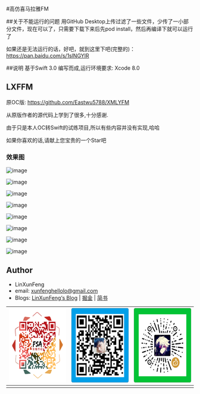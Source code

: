 
#高仿喜马拉雅FM

##关于不能运行的问题
用GitHub Desktop上传过滤了一些文件，少传了一小部分文件，现在可以了，只需要下载下来后先pod install，然后再编译下就可以运行了

如果还是无法运行的话，好吧，就到这里下吧(完整的)：https://pan.baidu.com/s/1slNGYlR

##说明
基于Swift 3.0 编写而成,运行环境要求: Xcode 8.0 

## LXFFM
原OC版: https://github.com/Eastwu5788/XMLYFM

从原版作者的源代码上学到了很多,十分感谢.

由于只是本人OC转Swift的试练项目,所以有些内容并没有实现,哈哈

如果你喜欢的话,请献上您宝贵的一个Star吧

### 效果图

![image](https://github.com/LinXunFeng/LXFFM/raw/master/Screenshots/1.gif)

![image](https://github.com/LinXunFeng/LXFFM/raw/master/Screenshots/2.gif)

![image](https://github.com/LinXunFeng/LXFFM/raw/master/Screenshots/3.gif)

![image](https://github.com/LinXunFeng/LXFFM/raw/master/Screenshots/4.gif)

![image](https://github.com/LinXunFeng/LXFFM/raw/master/Screenshots/5.gif)

![image](https://github.com/LinXunFeng/LXFFM/raw/master/Screenshots/6.gif)

![image](https://github.com/LinXunFeng/LXFFM/raw/master/Screenshots/7.gif)

![image](https://github.com/LinXunFeng/LXFFM/raw/master/Screenshots/8.gif)





## Author

- LinXunFeng
- email: [xunfenghellolo@gmail.com](mailto:xunfenghellolo@gmail.com)
- Blogs:  [LinXunFeng‘s Blog](http://linxunfeng.top/)  | [掘金](https://juejin.im/user/58f8065e61ff4b006646c72d/posts) | [简书](https://www.jianshu.com/u/31e85e7a22a2)



| <img src="https://github.com/LinXunFeng/linxunfeng.github.io/raw/master/images/others/wx/wxQR.png" style="width:200px;height:200px;"></img> | <img src="https://github.com/LinXunFeng/linxunfeng.github.io/raw/master/images/others/pay/alipay.png" style="width:200px;height:200px;"></img> | <img src="https://github.com/LinXunFeng/linxunfeng.github.io/raw/master/images/others/pay/wechat.png" style="width:200px;height:200px;"></img> |
| :----------------------------------------------------------: | :----------------------------------------------------------: | :----------------------------------------------------------: |
|                                                              |                                                              |                                                              |



